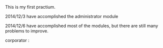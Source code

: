 This is my first practium.

2014/12/3 
  have accomplished the administrator module
  
2014/12/6
  have accomplished most of the modules, but there are still many problems to improve.
  

corporator :
